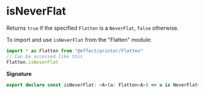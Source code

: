 # isNeverFlat

Returns `true` if the specified `Flatten` is a `NeverFlat`, `false` otherwise.

To import and use `isNeverFlat` from the "Flatten" module:

```ts
import * as Flatten from "@effect/printer/Flatten"
// Can be accessed like this
Flatten.isNeverFlat
```

**Signature**

```ts
export declare const isNeverFlat: <A>(a: Flatten<A>) => a is NeverFlat<A>
```
